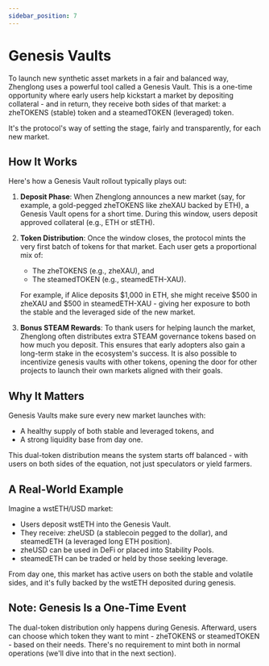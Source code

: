 ```yaml
---
sidebar_position: 7
---
```


# Genesis Vaults

To launch new synthetic asset markets in a fair and balanced way, Zhenglong uses a powerful tool called a Genesis Vault. This is a one-time opportunity where early users help kickstart a market by depositing collateral - and in return, they receive both sides of that market: a zheTOKENS (stable) token and a steamedTOKEN (leveraged) token.

It's the protocol's way of setting the stage, fairly and transparently, for each new market.

## How It Works

Here's how a Genesis Vault rollout typically plays out:

1. **Deposit Phase**: When Zhenglong announces a new market (say, for example, a gold-pegged zheTOKENS like zheXAU backed by ETH), a Genesis Vault opens for a short time. During this window, users deposit approved collateral (e.g., ETH or stETH).

2. **Token Distribution**: Once the window closes, the protocol mints the very first batch of tokens for that market. Each user gets a proportional mix of:

   - The zheTOKENS (e.g., zheXAU), and
   - The steamedTOKEN (e.g., steamedETH-XAU).

   For example, if Alice deposits $1,000 in ETH, she might receive $500 in zheXAU and $500 in steamedETH-XAU - giving her exposure to both the stable and the leveraged side of the new market.

3. **Bonus STEAM Rewards**: To thank users for helping launch the market, Zhenglong often distributes extra STEAM governance tokens based on how much you deposit. This ensures that early adopters also gain a long-term stake in the ecosystem's success. It is also possible to incentivize genesis vaults with other tokens, opening the door for other projects to launch their own markets aligned with their goals.

## Why It Matters

Genesis Vaults make sure every new market launches with:

- A healthy supply of both stable and leveraged tokens, and
- A strong liquidity base from day one.

This dual-token distribution means the system starts off balanced - with users on both sides of the equation, not just speculators or yield farmers.

## A Real-World Example

Imagine a wstETH/USD market:

- Users deposit wstETH into the Genesis Vault.
- They receive: zheUSD (a stablecoin pegged to the dollar), and steamedETH (a leveraged long ETH position).
- zheUSD can be used in DeFi or placed into Stability Pools.
- steamedETH can be traded or held by those seeking leverage.

From day one, this market has active users on both the stable and volatile sides, and it's fully backed by the wstETH deposited during genesis.

## Note: Genesis Is a One-Time Event

The dual-token distribution only happens during Genesis. Afterward, users can choose which token they want to mint - zheTOKENS or steamedTOKEN - based on their needs. There's no requirement to mint both in normal operations (we'll dive into that in the next section).
